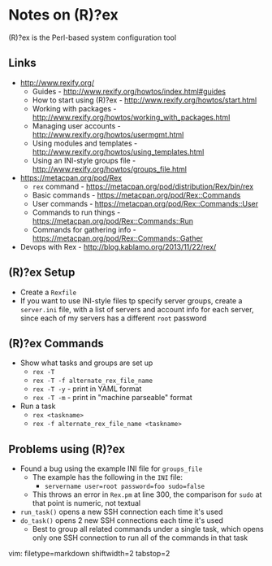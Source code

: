 # Notes on (R)?ex #

(R)?ex is the Perl-based system configuration tool

## Links ##
- http://www.rexify.org/
  - Guides - http://www.rexify.org/howtos/index.html#guides
  - How to start using (R)?ex - http://www.rexify.org/howtos/start.html
  - Working with packages -
    http://www.rexify.org/howtos/working_with_packages.html
  - Managing user accounts - http://www.rexify.org/howtos/usermgmt.html
  - Using modules and templates -
    http://www.rexify.org/howtos/using_templates.html
  - Using an INI-style groups file -
    http://www.rexify.org/howtos/groups_file.html
- https://metacpan.org/pod/Rex
  - `rex` command - https://metacpan.org/pod/distribution/Rex/bin/rex
  - Basic commands - https://metacpan.org/pod/Rex::Commands
  - User commands - https://metacpan.org/pod/Rex::Commands::User
  - Commands to run things - https://metacpan.org/pod/Rex::Commands::Run
  - Commands for gathering info -
    https://metacpan.org/pod/Rex::Commands::Gather
- Devops with Rex - http://blog.kablamo.org/2013/11/22/rex/

## (R)?ex Setup ##
- Create a `Rexfile`
- If you want to use INI-style files tp specify server groups, create a
  `server.ini` file, with a list of servers and account info for each server,
  since each of my servers has a different `root` password

## (R)?ex Commands ##
- Show what tasks and groups are set up
  - `rex -T`
  - `rex -T -f alternate_rex_file_name`
  - `rex -T -y` - print in YAML format
  - `rex -T -m` - print in "machine parseable" format
- Run a task
  - `rex <taskname>`
  - `rex -f alternate_rex_file_name <taskname>`

## Problems using (R)?ex ##
- Found a bug using the example INI file for `groups_file`
  - The example has the following in the `INI` file:
    - `servername user=root password=foo sudo=false`
  - This throws an error in `Rex.pm` at line 300, the comparison for `sudo`
    at that point is numeric, not textual
- `run_task()` opens a new SSH connection each time it's used
- `do_task()` opens 2 new SSH connections each time it's used
  - Best to group all related commands under a single task, which opens only
    one SSH connection to run all of the commands in that task

vim: filetype=markdown shiftwidth=2 tabstop=2
